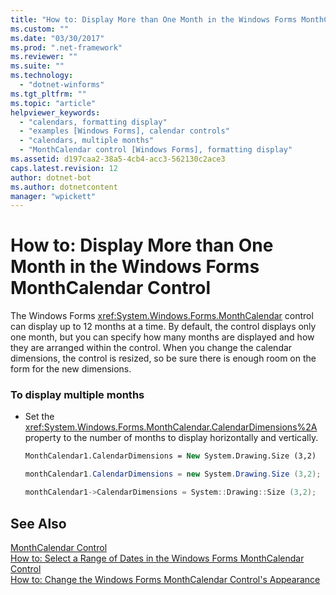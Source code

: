 ```yaml
---
title: "How to: Display More than One Month in the Windows Forms MonthCalendar Control"
ms.custom: ""
ms.date: "03/30/2017"
ms.prod: ".net-framework"
ms.reviewer: ""
ms.suite: ""
ms.technology: 
  - "dotnet-winforms"
ms.tgt_pltfrm: ""
ms.topic: "article"
helpviewer_keywords: 
  - "calendars, formatting display"
  - "examples [Windows Forms], calendar controls"
  - "calendars, multiple months"
  - "MonthCalendar control [Windows Forms], formatting display"
ms.assetid: d197caa2-38a5-4cb4-acc3-562130c2ace3
caps.latest.revision: 12
author: dotnet-bot
ms.author: dotnetcontent
manager: "wpickett"
---
```

# How to: Display More than One Month in the Windows Forms MonthCalendar Control
The Windows Forms <xref:System.Windows.Forms.MonthCalendar> control can display up to 12 months at a time. By default, the control displays only one month, but you can specify how many months are displayed and how they are arranged within the control. When you change the calendar dimensions, the control is resized, so be sure there is enough room on the form for the new dimensions.  
  
### To display multiple months  
  
-   Set the <xref:System.Windows.Forms.MonthCalendar.CalendarDimensions%2A> property to the number of months to display horizontally and vertically.  
  
    ```vb  
    MonthCalendar1.CalendarDimensions = New System.Drawing.Size (3,2)  
    ```  
  
    ```csharp  
    monthCalendar1.CalendarDimensions = new System.Drawing.Size (3,2);  
    ```  
  
    ```cpp  
    monthCalendar1->CalendarDimensions = System::Drawing::Size (3,2);  
    ```  
  
## See Also  
 [MonthCalendar Control](../../../../docs/framework/winforms/controls/monthcalendar-control-windows-forms.md)   
 [How to: Select a Range of Dates in the Windows Forms MonthCalendar Control](../../../../docs/framework/winforms/controls/how-to-select-a-range-of-dates-in-the-windows-forms-monthcalendar-control.md)   
 [How to: Change the Windows Forms MonthCalendar Control's Appearance](../../../../docs/framework/winforms/controls/how-to-change-monthcalendar-control-appearance.md)
